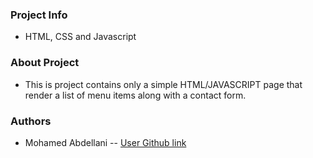 ### Project Info

- HTML, CSS and Javascript

### About Project

- This is project contains only a simple HTML/JAVASCRIPT page that render a list of menu items along with a contact form.

### Authors

- Mohamed Abdellani -- [User Github link](https://github.com/abdellani)
